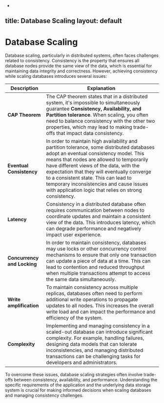-
title: Database Scaling
layout: default
-
# Database Scaling
Database scaling, particularly in distributed systems, often faces challenges related to consistency. Consistency is the property that ensures all database nodes provide the same view of the data, which is essential for maintaining data integrity and correctness. However, achieving consistency while scaling databases introduces several issues:

| Description                 | Explanation  |
|-|-|
| **CAP Theorem**             | The CAP theorem states that in a distributed system, it's impossible to simultaneously guarantee **Consistency, Availability, and Partition tolerance**. When scaling, you often need to balance consistency with the other two properties, which may lead to making trade-offs that impact data consistency.                                               |
| **Eventual Consistency**    | In order to maintain high availability and partition tolerance, some distributed databases adopt an eventual consistency model. This means that nodes are allowed to temporarily have different views of the data, with the expectation that they will eventually converge to a consistent state. This can lead to temporary inconsistencies and cause issues with application logic that relies on strong consistency. |
| **Latency**                 | Consistency in a distributed database often requires communication between nodes to coordinate updates and maintain a consistent view of the data. This introduces latency, which can degrade performance and negatively impact user experience.                                                                                                      |
| **Concurrency and Locking** | In order to maintain consistency, databases may use locks or other concurrency control mechanisms to ensure that only one transaction can update a piece of data at a time. This can lead to contention and reduced throughput when multiple transactions attempt to access the same data simultaneously.                                                              |
| **Write amplification**     | To maintain consistency across multiple replicas, databases often need to perform additional write operations to propagate updates to all nodes. This increases the overall write load and can impact the performance and efficiency of the system.                                                                                                |
| **Complexity**              | Implementing and managing consistency in a scaled-out database can introduce significant complexity. For example, handling failures, designing data models that can tolerate inconsistencies, and managing distributed transactions can be challenging tasks for developers and administrators.                                                            |


To overcome these issues, database scaling strategies often involve trade-offs between consistency, availability, and performance. Understanding the specific requirements of the application and the underlying data storage system is crucial for making informed decisions when scaling databases and managing consistency challenges.
